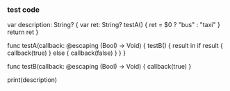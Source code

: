 ### test code

  
  var description: String? {
      var ret: String?
      testA() { ret = $0 ? "bus" : "taxi" }
      return ret
  }

  func testA(callback: @escaping (Bool) -> Void) {
      testB() { result in
          if result {
              callback(true)
          } else {
              callback(false)
          }
      }
  }

  func testB(callback: @escaping (Bool) -> Void) {
      callback(true)
  }

  print(description)



